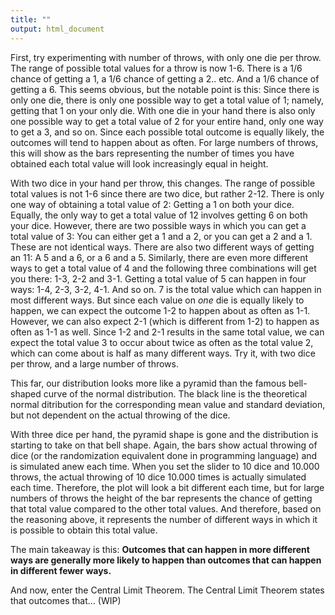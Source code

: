 ```yaml
---
title: ""
output: html_document
---
```

First, try experimenting with number of throws, with only one die per throw. The range of possible total values for a throw is now 1-6. There is a 1/6 chance of getting a 1, a 1/6 chance of getting a 2.. etc. And a 1/6 chance of getting a 6. This seems obvious, but the notable point is this: Since there is only one die, there is only one possible way to get a total value of 1; namely, getting that 1 on your only die. With one die in your hand there is also only one possible way to get a total value of 2 for your entire hand, only one way to get a 3, and so on. Since each possible total outcome is equally likely, the outcomes will tend to happen about as often. For large numbers of throws, this will show as the bars representing the number of times you have obtained each total value will look increasingly equal in height.

With two dice in your hand per throw, this changes. The range of possible total values is not 1-6 since there are two dice, but rather 2-12. There is only one way of obtaining a total value of 2: Getting a 1 on both your dice. Equally, the only way to get a total value of 12 involves getting 6 on both your dice. However, there are two possible ways in which you can get a total value of 3: You can either get a 1 and a 2, or you can get a 2 and a 1. These are not identical ways. There are also two different ways of getting an 11: A 5 and a 6, or a 6 and a 5. Similarly, there are even more different ways to get a total value of 4 and the following three combinations will get you there: 1-3, 2-2 and 3-1. Getting a total value of 5 can happen in four ways: 1-4, 2-3, 3-2, 4-1. And so on. 7 is the total value which can happen in most different ways. But since each value on *one* die is equally likely to happen, we can expect the outcome 1-2 to happen about as often as 1-1. However, we can also expect 2-1 (which is different from 1-2) to happen as often as 1-1 as well. Since 1-2 and 2-1 results in the same total value, we can expect the total value 3 to occur about twice as often as the total value 2, which can come about is half as many different ways. Try it, with two dice per throw, and a large number of throws.

This far, our distribution looks more like a pyramid than the famous bell-shaped curve of the normal distribution. The black line is the theoretical normal ditribution for the corresponding mean value and standard deviation, but not dependent on the actual throwing of the dice.

With three dice per hand, the pyramid shape is gone and the distribution is starting to take on that bell shape. Again, the bars show actual throwing of dice (or the randomization equivalent done in programming language) and is simulated anew each time. When you set the slider to 10 dice and 10.000 throws, the actual throwing of 10 dice 10.000 times is actually simulated each time. Therefore, the plot will look a bit different each time, but for large numbers of throws the height of the bar represents the chance of getting that total value compared to the other total values. And therefore, based on the reasoning above, it represents the number of different ways in which it is possible to obtain this total value.

The main takeaway is this: **Outcomes that can happen in more different ways are generally more likely to happen than outcomes that can happen in different fewer ways.**

And now, enter the Central Limit Theorem. The Central Limit Theorem states that outcomes that... (WIP) 